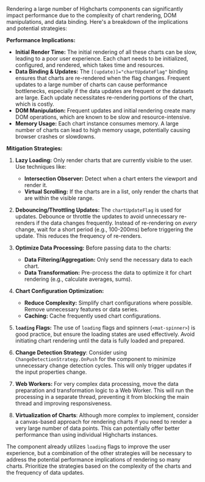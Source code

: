 Rendering a large number of Highcharts components can significantly impact performance due to the complexity of chart rendering, DOM manipulations, and data binding. Here's a breakdown of the implications and potential strategies:

**Performance Implications:**

*   **Initial Render Time:**  The initial rendering of all these charts can be slow, leading to a poor user experience. Each chart needs to be initialized, configured, and rendered, which takes time and resources.
*   **Data Binding & Updates:**  The `[(update)]="chartUpdateFlag"` binding ensures that charts are re-rendered when the flag changes. Frequent updates to a large number of charts can cause performance bottlenecks, especially if the data updates are frequent or the datasets are large.  Each update necessitates re-rendering portions of the chart, which is costly.
*   **DOM Manipulation:** Frequent updates and initial rendering create many DOM operations, which are known to be slow and resource-intensive.
*   **Memory Usage:**  Each chart instance consumes memory. A large number of charts can lead to high memory usage, potentially causing browser crashes or slowdowns.

**Mitigation Strategies:**

1.  **Lazy Loading:** Only render charts that are currently visible to the user. Use techniques like:
    *   **Intersection Observer:** Detect when a chart enters the viewport and render it.
    *   **Virtual Scrolling:**  If the charts are in a list, only render the charts that are within the visible range.

2.  **Debouncing/Throttling Updates:** The `chartUpdateFlag` is used for updates. Debounce or throttle the updates to avoid unnecessary re-renders if the data changes frequently. Instead of re-rendering on *every* change, wait for a short period (e.g., 100-200ms) before triggering the update. This reduces the frequency of re-renders.

3.  **Optimize Data Processing:** Before passing data to the charts:
    *   **Data Filtering/Aggregation:** Only send the necessary data to each chart.
    *   **Data Transformation:**  Pre-process the data to optimize it for chart rendering (e.g., calculate averages, sums).

4.  **Chart Configuration Optimization:**
    *   **Reduce Complexity:** Simplify chart configurations where possible.  Remove unnecessary features or data series.
    *   **Caching:** Cache frequently used chart configurations.

5.  **`loading` Flags:** The use of `loading` flags and spinners (`<mat-spinner>`) is good practice, but ensure the loading states are used effectively. Avoid initiating chart rendering until the data is fully loaded and prepared.

6. **Change Detection Strategy**: Consider using `ChangeDetectionStrategy.OnPush` for the component to minimize unnecessary change detection cycles. This will only trigger updates if the input properties change.

7.  **Web Workers:** For very complex data processing, move the data preparation and transformation logic to a Web Worker. This will run the processing in a separate thread, preventing it from blocking the main thread and improving responsiveness.

8.  **Virtualization of Charts**: Although more complex to implement, consider a canvas-based approach for rendering charts if you need to render a very large number of data points. This can potentially offer better performance than using individual Highcharts instances.

The component already utilizes `loading` flags to improve the user experience, but a combination of the other strategies will be necessary to address the potential performance implications of rendering so many charts. Prioritize the strategies based on the complexity of the charts and the frequency of data updates.
